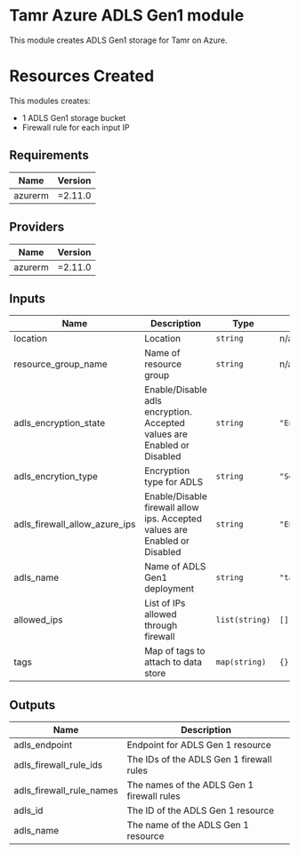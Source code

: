 # Tamr Azure ADLS Gen1 module

This module creates ADLS Gen1 storage for Tamr on Azure.

# Resources Created
This modules creates:
* 1 ADLS Gen1 storage bucket
* Firewall rule for each input IP

<!-- BEGINNING OF PRE-COMMIT-TERRAFORM DOCS HOOK -->
## Requirements

| Name | Version |
|------|---------|
| azurerm | =2.11.0 |

## Providers

| Name | Version |
|------|---------|
| azurerm | =2.11.0 |

## Inputs

| Name | Description | Type | Default | Required |
|------|-------------|------|---------|:--------:|
| location | Location | `string` | n/a | yes |
| resource\_group\_name | Name of resource group | `string` | n/a | yes |
| adls\_encryption\_state | Enable/Disable adls encryption. Accepted values are Enabled or Disabled | `string` | `"Enabled"` | no |
| adls\_encrytion\_type | Encryption type for ADLS | `string` | `"ServiceManaged"` | no |
| adls\_firewall\_allow\_azure\_ips | Enable/Disable firewall allow ips. Accepted values are Enabled or Disabled | `string` | `"Enabled"` | no |
| adls\_name | Name of ADLS Gen1 deployment | `string` | `"tamradls"` | no |
| allowed\_ips | List of IPs allowed through firewall | `list(string)` | `[]` | no |
| tags | Map of tags to attach to data store | `map(string)` | `{}` | no |

## Outputs

| Name | Description |
|------|-------------|
| adls\_endpoint | Endpoint for ADLS Gen 1 resource |
| adls\_firewall\_rule\_ids | The IDs of the ADLS Gen 1 firewall rules |
| adls\_firewall\_rule\_names | The names of the ADLS Gen 1 firewall rules |
| adls\_id | The ID of the ADLS Gen 1 resource |
| adls\_name | The name of the ADLS Gen 1 resource |

<!-- END OF PRE-COMMIT-TERRAFORM DOCS HOOK -->

